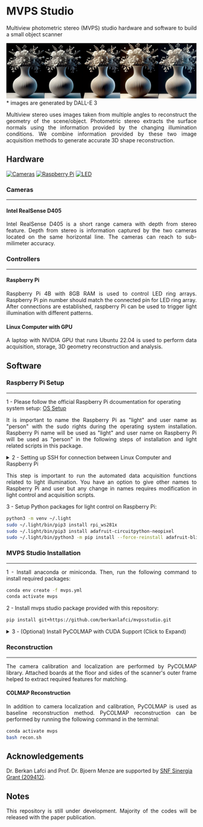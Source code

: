 # MVPS Studio

<p align="justify"> Multiview photometric stereo (MVPS) studio hardware and software to build a small object scanner </p>

![flowers](docs/_img/flowers.png)
\* images are generated by DALL-E 3

<p align="justify"> Multiview stereo uses images taken from multiple angles to reconstruct the geometry of the scene/object. Photometric stereo extracts the surface normals using the information provided by the changing illumination conditions. We combine information provided by these two image acquisition methods to generate accurate 3D shape reconstruction. </p>

## Hardware
[![Cameras](https://img.shields.io/badge/Cameras-Link-yellow)](https://www.mouser.ch/ProductDetail/Intel/82635DSD405?qs=Znm5pLBrcAKRij2Y1eB7yg%3D%3D)
[![Raspberry Pi](https://img.shields.io/badge/Raspberry%20Pi%204B-Link-violet)](https://www.digitec.ch/de/s1/product/raspberry-pi-4-8g-model-b-entwicklungsboard-kit-13276941?utm_source=google&utm_medium=cpc&campaignid=16472930352&adgroupid=136662242280&adid=585921168913&dgCidg=EAIaIQobChMI85HThYqPgwMV6BMGAB28iw8PEAAYAiAAEgLvSPD_BwE&gad_source=1&gclsrc=ds)
[![LED](https://img.shields.io/badge/LED_Array-Link-red)](https://www.bastelgarage.ch/dfrobot-neopixel-ring-24x-ws2812-rgb-led)

### Cameras
___
#### Intel RealSense D405

<p align="justify"> Intel RealSense D405 is a short range camera with depth from stereo feature. Depth from stereo is information captured by the two cameras located on the same horizontal line. The cameras can reach to sub-milimeter accuracy. </p>


### Controllers
___
#### Raspberry Pi

<p align="justify"> Raspberry Pi 4B with 8GB RAM is used to control LED ring arrays. Raspberry Pi pin number should match the connected pin for LED ring array. After connections are established, raspberry Pi can be used to trigger light illumination with different patterns. </p>

#### Linux Computer with GPU

<p align="justify"> A laptop with NVIDIA GPU that runs Ubuntu 22.04 is used to perform data acquisition, storage, 3D geometry reconstruction and analysis. </p>

## Software

### Raspberry Pi Setup
___
1 - Please follow the official Raspberry Pi dcoumentation for operating system setup: [OS Setup](https://www.raspberrypi.com/documentation/computers/getting-started.html)

<p align="justify"> It is important to name the Raspberry Pi as "light" and user name as "person" with the sudo rights during the operating system installation. Raspberry Pi name will be used as "light" and user name on Raspberry Pi will be used as "person" in the following steps of installation and light related scripts in this package.</p>

<details><summary>2 - Setting up SSH for connection between Linux Computer and Raspberry Pi </summary>  

First, you need to connect Linux computer to Raspberry Pi with an ethernet cable. After physical connection with ethernet cable is established, you need to go to network connection settings in Linux Computer. In network connection settings for wired connection between Linux Computer and Raspberry Pi, under ipv4, you need to choose the option "shared to other computers". Then, you need to apply changes before closing the window.

Next step is to create, public ssh key in Linux Computer. Please run the following command:
```bash
mkdir ~/.ssh/
cd ~/.ssh/
ssh-keygen
```
While creating the ssh key, change the file name to "light". This should create a file called "light.pub" and "light" under the same directory.

Next step is to create a config file for ssh connection. Please run the following command in the terminal of Linux Computer.
```bash
nano ~/.ssh/config
```
After the config file is opened, please copy paste the text below inside the config file.
```bash
Host light
    HostName light.local
    User person
    IdentityFile ~/.ssh/light
```
Exit the file after saving.

Please copy the public ssh key available in "light.pub" file. Now, you need to go to Raspberry Pi and run the following commands:
```bash
mkdir .ssh/
cd .ssh/
nano authorized_keys
```
Paste the public key from Linux Computer (copied in previous step from "light.pub" file) inside the "authorized_keys" file and exit the file after saving.

</details>  

<p align="justify"> This step is important to run the automated data acquisition functions related to light illumination. You have an option to give other names to Raspberry Pi and user but any change in names requires modification in light control and acquisition scripts.</p>

3 - Setup Python packages for light control on Raspberry Pi:
```bash
python3 -m venv ~/.light
sudo ~/.light/bin/pip3 install rpi_ws281x
sudo ~/.light/bin/pip3 install adafruit-circuitpython-neopixel
sudo ~/.light/bin/python3 -m pip install --force-reinstall adafruit-blinka
```

### MVPS Studio Installation
___
<p align="justify"> 1 - Install anaconda or miniconda. Then, run the following command to install required packages:</p>

```bash
conda env create -f mvps.yml
conda activate mvps
```

<p align="justify"> 2 - Install mvps studio package provided with this repository:</p>

```bash
pip install git+https://github.com/berkanlafci/mvpsstudio.git
```

<details><summary>3 - (Optional) Install PyCOLMAP with CUDA Support (Click to Expand)</summary>  
 
<p align="justify"> You need to build PyCOLMAP from source for CUDA support. If you do not want to enable CUDA support for PyCOLMAP or you do not have a GPU with CUDA support, the conda environment in step 1 already includes PyCOLMAP for CPU. So, you do not need to install PyCOLMAP again and you can skip this step. Please note that, dense reconstruction from PyCOLMAP will not work without the CUDA support. </p>

To install PyCOLMAP with CUDA support, please follow the instructions [here](https://github.com/colmap/colmap/tree/main/pycolmap).
</details>

### Reconstruction
___
<p align="justify"> The camera calibration and localization are performed by PyCOLMAP library. Attached boards at the floor and sides of the scanner's outer frame helped to extract required features for matching. </p>

#### COLMAP Reconstruction

<p align="justify"> In addition to camera localization and calibration, PyCOLMAP is used as baseline reconstruction method. PyCOLMAP reconstruction can be performed by running the following command in the terminal: </p>

```bash
conda activate mvps
bash recon.sh
```

## Acknowledgements

Dr. Berkan Lafci and Prof. Dr. Bjoern Menze are supported by [SNF Sinergia Grant (209412)](https://data.snf.ch/grants/grant/209412).

## Notes

<p align="justify"> This repository is still under development. Majority of the codes will be released with the paper publication. </p>
